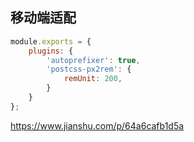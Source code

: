 ## 移动端适配
```js
module.exports = {
    plugins: {
        'autoprefixer': true,
        'postcss-px2rem': {
            remUnit: 200,
        }
    }
};
```

https://www.jianshu.com/p/64a6cafb1d5a